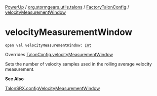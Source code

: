 [PowerUp](../../index.md) / [org.stormgears.utils.talons](../index.md) / [FactoryTalonConfig](index.md) / [velocityMeasurementWindow](./velocity-measurement-window.md)

# velocityMeasurementWindow

`open val velocityMeasurementWindow: `[`Int`](https://kotlinlang.org/api/latest/jvm/stdlib/kotlin/-int/index.html)

Overrides [TalonConfig.velocityMeasurementWindow](../-talon-config/velocity-measurement-window.md)

Sets the number of velocity samples used in the rolling average velocity measurement.

**See Also**

[TalonSRX.configVelocityMeasurementWindow](#)

